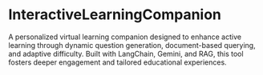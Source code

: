 # InteractiveLearningCompanion
A personalized virtual learning companion designed to enhance active learning through dynamic question generation, document-based querying, and adaptive difficulty. Built with LangChain, Gemini, and RAG, this tool fosters deeper engagement and tailored educational experiences.

